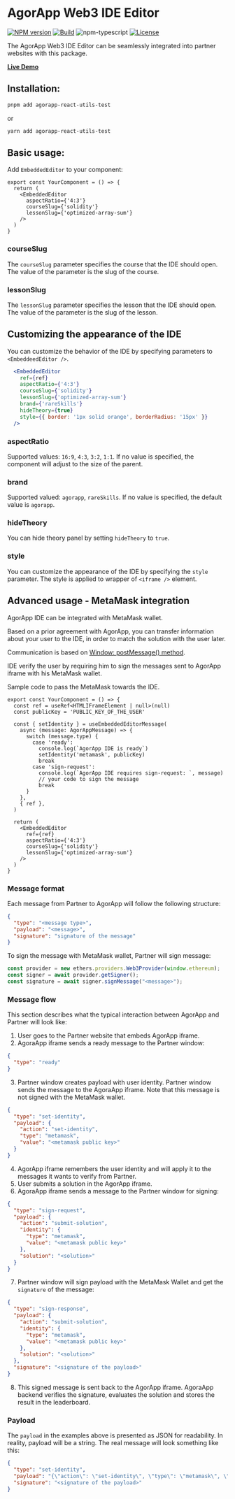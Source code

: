 # AgorApp Web3 IDE Editor

[![NPM version][npm-image]][npm-url]
[![Build][github-build]][github-build-url]
![npm-typescript]
[![License][github-license]][github-license-url]

The AgorApp Web3 IDE Editor can be seamlessly integrated into partner websites with this package.

[**Live Demo**](https://petrhavel2.github.io/agorapp-react-utils-test/)

## Installation: 

```bash
pnpm add agorapp-react-utils-test
```

or

```bash
yarn add agorapp-react-utils-test
```

## Basic usage:
Add `EmbeddedEditor` to your component:

```tsx
export const YourComponent = () => {
  return (
    <EmbeddedEditor
      aspectRatio={'4:3'}
      courseSlug={'solidity'}
      lessonSlug={'optimized-array-sum'}
    />
  )
}
```

### courseSlug
The `courseSlug` parameter specifies the course that the IDE should open. The value of the parameter is the slug of the course.

### lessonSlug
The `lessonSlug` parameter specifies the lesson that the IDE should open. The value of the parameter is the slug of the lesson.

## Customizing the appearance of the IDE
You can customize the behavior of the IDE by specifying parameters to `<EmbeddeedEditor />`.

```jsx
  <EmbeddedEditor
    ref={ref}
    aspectRatio={'4:3'}
    courseSlug={'solidity'}
    lessonSlug={'optimized-array-sum'}
    brand={'rareSkills'}
    hideTheory={true}
    style={{ border: '1px solid orange', borderRadius: '15px' }}
  />
```

### aspectRatio
Supported values: `16:9`, `4:3`, `3:2`, `1:1`. If no value is specified, the component will adjust to the size of the parent. 

### brand
Supported valued: `agorapp`, `rareSkills`. If no value is specified, the default value is `agorapp`.

### hideTheory
You can hide theory panel by setting `hideTheory` to `true`.

### style
You can customize the appearance of the IDE by specifying the `style` parameter. The style is applied to wrapper of `<iframe />` element.


## Advanced usage - MetaMask integration
AgorApp IDE can be integrated with MetaMask wallet. 

Based on a prior agreement with AgorApp, you can transfer information about your user to the IDE,
in order to match the solution with the user later.

Communication is based on [Window: postMessage() method](https://developer.mozilla.org/en-US/docs/Web/API/Window/postMessage).

IDE verify the user by requiring him to sign the messages sent to AgorApp iframe with his MetaMask wallet. 

Sample code to pass the MetaMask towards the IDE.

```tsx
export const YourComponent = () => {
  const ref = useRef<HTMLIFrameElement | null>(null)
  const publicKey = 'PUBLIC_KEY_OF_THE_USER'
  
  const { setIdentity } = useEmbeddedEditorMessage(
    async (message: AgorAppMessage) => {
      switch (message.type) {
        case 'ready':
          console.log(`AgorApp IDE is ready`)
          setIdentity('metamask', publicKey)
          break
        case 'sign-request':
          console.log(`AgorApp IDE requires sign-request: `, message)
          // your code to sign the message
          break
      }
    },
    { ref },
  )
  
  return (
    <EmbeddedEditor
      ref={ref}
      aspectRatio={'4:3'}
      courseSlug={'solidity'}
      lessonSlug={'optimized-array-sum'}
    />
  )
}
```

### Message format
Each message from Partner to AgorApp will follow the following structure:
```json
{
  "type": "<message type>",
  "payload": "<message>",
  "signature": "signature of the message"
}
```

To sign the message with MetaMask wallet, Partner will sign message:
```typescript
const provider = new ethers.providers.Web3Provider(window.ethereum);
const signer = await provider.getSigner();
const signature = await signer.signMessage("<message>");
```

### Message flow

This section describes what the typical interaction between AgorApp and Partner will look like:

1. User goes to the Partner website that embeds AgorApp iframe.
2. AgoraApp iframe sends a ready message to the Partner window:
```json
{
  "type": "ready"
}
```
3. Partner window creates payload with user identity. Partner window sends the message to the AgoraApp iframe. 
Note that this message is not signed with the MetaMask wallet.
```json
{
  "type": "set-identity",
  "payload": {
    "action": "set-identity",
    "type": "metamask",
    "value": "<metamask public key>"
  }
}
```
4. AgorApp iframe remembers the user identity and will apply it to the messages it wants to verify from Partner. 
5. User submits a solution in the AgorApp iframe.
6. AgoraApp iframe sends a message to the Partner window for signing:
```json
{
  "type": "sign-request",
  "payload": {
    "action": "submit-solution",
    "identity": {
      "type": "metamask",
      "value": "<metamask public key>"
    },
    "solution": "<solution>"
  }
}
```
7. Partner window will sign payload with the MetaMask Wallet and get the `signature` of the message:
```json
{
  "type": "sign-response",
  "payload": {
    "action": "submit-solution",
    "identity": {
      "type": "metamask",
      "value": "<metamask public key>"
    },
    "solution": "<solution>"
  },
  "signature": "<signature of the payload>"
}
```
8. This signed message is sent back to the AgorApp iframe. AgoraApp backend verifies the signature, evaluates the 
solution and stores the result in the leaderboard.

### Payload
The `payload` in the examples above is presented as JSON for readability. In reality, payload will be a string. 
The real message will look something like this:
```json
{
  "type": "set-identity",
  "payload": "{\"action\": \"set-identity\", \"type\": \"metamask\", \"value\": \"<metamask public key>\"}",
  "signature": "<signature of the payload>"
}
```


[npm-url]: https://www.npmjs.com/package/agorapp-react-utils-test
[npm-image]: https://img.shields.io/npm/v/agorapp-react-utils-test
[github-license]: https://img.shields.io/github/license/petrhavel2/agorapp-react-utils-test
[github-license-url]: https://github.com/petrhavel2/agorapp-react-utils-test/blob/main/LICENSE
[github-build]: https://github.com/petrhavel2/agorapp-react-utils-test/actions/workflows/publish.yml/badge.svg
[github-build-url]: https://github.com/petrhavel2/agorapp-react-utils-test/actions/workflows/publish.yml
[npm-typescript]: https://img.shields.io/npm/types/agorapp-react-utils-test
